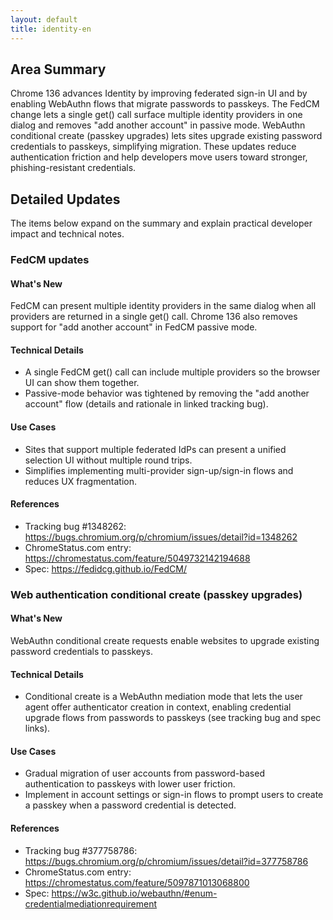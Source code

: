 ```yaml
---
layout: default
title: identity-en
---
```


## Area Summary

Chrome 136 advances Identity by improving federated sign-in UI and by enabling WebAuthn flows that migrate passwords to passkeys. The FedCM change lets a single get() call surface multiple identity providers in one dialog and removes "add another account" in passive mode. WebAuthn conditional create (passkey upgrades) lets sites upgrade existing password credentials to passkeys, simplifying migration. These updates reduce authentication friction and help developers move users toward stronger, phishing-resistant credentials.

## Detailed Updates

The items below expand on the summary and explain practical developer impact and technical notes.

### FedCM updates

#### What's New
FedCM can present multiple identity providers in the same dialog when all providers are returned in a single get() call. Chrome 136 also removes support for "add another account" in FedCM passive mode.

#### Technical Details
- A single FedCM get() call can include multiple providers so the browser UI can show them together.
- Passive-mode behavior was tightened by removing the "add another account" flow (details and rationale in linked tracking bug).

#### Use Cases
- Sites that support multiple federated IdPs can present a unified selection UI without multiple round trips.
- Simplifies implementing multi-provider sign-up/sign-in flows and reduces UX fragmentation.

#### References
- Tracking bug #1348262: https://bugs.chromium.org/p/chromium/issues/detail?id=1348262
- ChromeStatus.com entry: https://chromestatus.com/feature/5049732142194688
- Spec: https://fedidcg.github.io/FedCM/

### Web authentication conditional create (passkey upgrades)

#### What's New
WebAuthn conditional create requests enable websites to upgrade existing password credentials to passkeys.

#### Technical Details
- Conditional create is a WebAuthn mediation mode that lets the user agent offer authenticator creation in context, enabling credential upgrade flows from passwords to passkeys (see tracking bug and spec links).

#### Use Cases
- Gradual migration of user accounts from password-based authentication to passkeys with lower user friction.
- Implement in account settings or sign-in flows to prompt users to create a passkey when a password credential is detected.

#### References
- Tracking bug #377758786: https://bugs.chromium.org/p/chromium/issues/detail?id=377758786
- ChromeStatus.com entry: https://chromestatus.com/feature/5097871013068800
- Spec: https://w3c.github.io/webauthn/#enum-credentialmediationrequirement
